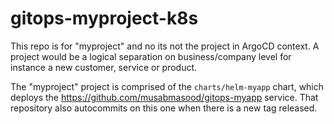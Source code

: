 # gitops-myproject-k8s

This repo is for "myproject" and no its not the project in ArgoCD context. A project would be a logical separation on business/company level for instance a new customer, service or product.

The "myproject" project is comprised of the `charts/helm-myapp` chart, which deploys the https://github.com/musabmasood/gitops-myapp service. That repository also autocommits on this one when there is a new tag released.
